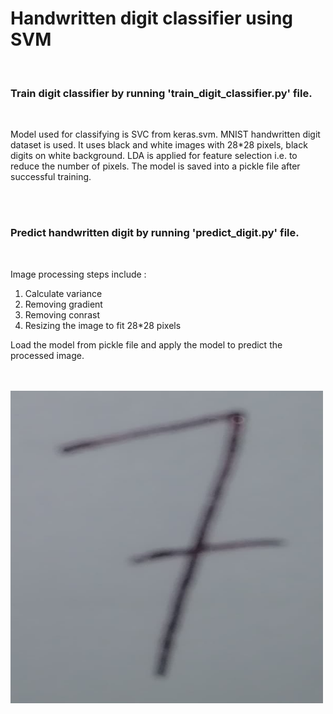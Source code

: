 <h1>Handwritten digit classifier using SVM</h1>
<br>
<h3>Train digit classifier by running 'train_digit_classifier.py' file.</h3>
<br>
<p>Model used for classifying is SVC from keras.svm. MNIST handwritten digit dataset is used. It uses black and white images with 28*28 pixels, black digits on white background. LDA is applied for feature selection i.e. to reduce the number of pixels. The model is saved into a pickle file after successful training.</p>
  <br><br>
<h3>Predict handwritten digit by running 'predict_digit.py' file.</h3>
<br>
<p>Image processing steps include : 
<ol>
  <li>Calculate variance</li>
  <li>Removing gradient</li>
  <li>Removing conrast</li>
  <li>Resizing the image to fit 28*28 pixels</li>
 </ol>
 Load the model from pickle file and apply the model to predict the processed image.</p>
  <br><br>
  
<img src = "7.jpg" height ="500" width="500">
